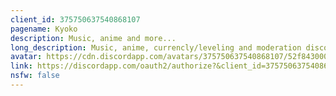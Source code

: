 ```yaml
---
client_id: 375750637540868107
pagename: Kyoko
description: Music, anime and more...
long_description: Music, anime, currencly/leveling and moderation discord bot, constantly developed.
avatar: https://cdn.discordapp.com/avatars/375750637540868107/52f843000c3eb93e9c09ce93a1f36bcb.png
link: https://discordapp.com/oauth2/authorize?&client_id=375750637540868107&scope=bot&permissions=2117598326
nsfw: false
---
```

